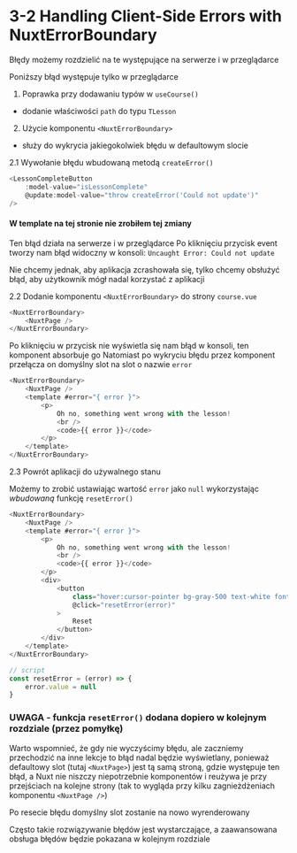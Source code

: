 # 3-2 Handling Client-Side Errors with NuxtErrorBoundary

Błędy możemy rozdzielić na te występujące na serwerze i w przeglądarce

Poniższy błąd występuje tylko w przeglądarce

1. Poprawka przy dodawaniu typów w `useCourse()`
- dodanie właściwości `path` do typu `TLesson`

2. Użycie komponentu `<NuxtErrorBoundary>`
- służy do wykrycia jakiegokolwiek błędu w defaultowym slocie

2.1 Wywołanie błędu wbudowaną metodą `createError()`

```js
<LessonCompleteButton
    :model-value="isLessonComplete"
    @update:model-value="throw createError('Could not update')"
/>
```

#### W template na tej stronie nie zrobiłem tej zmiany

Ten błąd działa na serwerze i w przeglądarce
Po kliknięciu przycisk event tworzy nam błąd widoczny w konsoli: `Uncaught Error: Could not update`

Nie chcemy jednak, aby aplikacja zcrashowała się, tylko chcemy obsłużyć błąd, aby użytkownik mógł nadal korzystać z aplikacji

2.2 Dodanie komponentu `<NuxtErrorBoundary>` do strony `course.vue`

```js
<NuxtErrorBoundary>
    <NuxtPage />
</NuxtErrorBoundary>
```

Po kliknięciu w przycisk nie wyświetla się nam błąd w konsoli, ten komponent absorbuje go
Natomiast po wykryciu błędu przez komponent przełącza on domyślny slot na slot o nazwie `error`

```js
<NuxtErrorBoundary>
    <NuxtPage />
    <template #error="{ error }">
        <p>
            Oh no, something went wrong with the lesson!
            <br />
            <code>{{ error }}</code>
        </p>
    </template>
</NuxtErrorBoundary>
```

2.3 Powrót aplikacji do używalnego stanu

Możemy to zrobić ustawiając wartość `error` jako `null` wykorzystając *wbudowaną* funkcję `resetError()`

```js
<NuxtErrorBoundary>
    <NuxtPage />
    <template #error="{ error }">
        <p>
            Oh no, something went wrong with the lesson!
            <br />
            <code>{{ error }}</code>
        </p>
        <div>
            <button
                class="hover:cursor-pointer bg-gray-500 text-white font-bold rounded-sm px-4 py-2"
                @click="resetError(error)"
            >
                Reset
            </button>
        </div>
    </template>
</NuxtErrorBoundary>
```

```js
// script
const resetError = (error) => {
    error.value = null
}
```

### UWAGA - funkcja `resetError()` dodana dopiero w kolejnym rozdziale (przez pomyłkę)

Warto wspomnieć, że gdy nie wyczyścimy błędu, ale zaczniemy przechodzić na inne lekcje to błąd nadal będzie wyświetlany, ponieważ defaultowy slot (tutaj `<NuxtPage>`) jest tą samą stroną, gdzie występuje ten błąd, a Nuxt nie niszczy niepotrzebnie komponentów i reużywa je przy przejściach na kolejne strony (tak to wygląda przy kilku zagnieżdżeniach komponentu `<NuxtPage />`)

Po resecie błędu domyślny slot zostanie na nowo wyrenderowany

Często takie rozwiązywanie błędów jest wystarczające, a zaawansowana obsługa błędów będzie pokazana w kolejnym rozdziale
